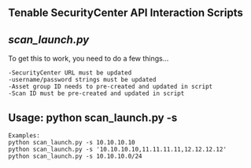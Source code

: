 **Tenable SecurityCenter API Interaction Scripts**
---
*scan_launch.py*
---
To get this to work, you need to do a few things...
```
-SecurityCenter URL must be updated
-username/password strings must be updated
-Asset group ID needs to pre-created and updated in script
-Scan ID must be pre-created and updated in script
```
Usage: python scan_launch.py -s <ip>
---
```
Examples: 
python scan_launch.py -s 10.10.10.10
python scan_launch.py -s '10.10.10.10,11.11.11.11,12.12.12.12'
python scan_launch.py -s 10.10.10.0/24
```

